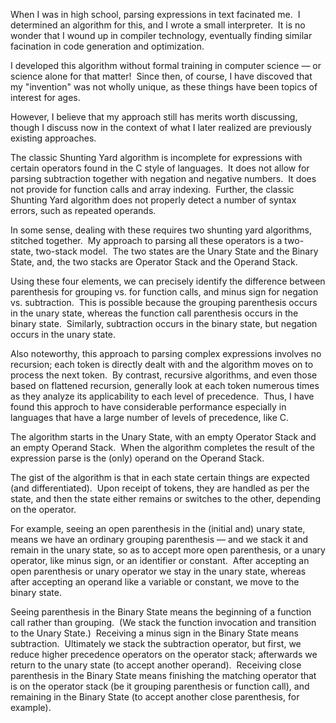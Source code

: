 
When I was in high school, parsing expressions in text facinated me.&nbsp;
 I determined an algorithm for this, and I wrote a small interpreter.&nbsp; 
 It is no wonder that I wound up in compiler technology, eventually finding similar facination in code generation and optimization.
 
I developed this algorithm without formal training in computer science &#8212; or science alone for that matter!&nbsp; 
 Since then, of course, I have discoved that my "invention" was not wholly unique, as these things have been topics of interest for ages.
 
However, I believe that my approach still has merits worth discussing, though I discuss now in the context of what I later realized are
previously existing approaches.

The classic Shunting Yard algorithm is incomplete for expressions with certain operators found in the C style of languages.&nbsp; 
 It does not allow for parsing subtraction together with negation and negative numbers.&nbsp;
 It does not provide for function calls and array indexing.&nbsp;
 Further, the classic Shunting Yard algorithm does not properly detect a number of syntax errors, such as repeated operands.
 
In some sense, dealing with these requires two shunting yard algorithms, stitched together.&nbsp;
 My approach to parsing all these operators is a two-state, two-stack model.&nbsp;
 The two states are the Unary State and the Binary State, and, the two stacks are Operator Stack and the Operand Stack.

Using these four elements, we can precisely identify the difference between parenthesis for grouping vs. for function calls,
 and minus sign for negation vs. subtraction.&nbsp; 
 This is possible because the grouping parenthesis occurs in the unary state, 
  whereas the function call parenthesis occurs in the binary state.&nbsp;
 Similarly, subtraction occurs in the binary state, but negation occurs in the unary state.
 
Also noteworthy, this approach to parsing complex expressions involves no recursion; 
 each token is directly dealt with and the algorithm moves on to process the next token.&nbsp; 
 By contrast, recursive algorithms, and even those based on flattened recursion, generally look at each token 
  numerous times as they analyze its applicability to each level of precedence.&nbsp;
 Thus, I have found this approch to have considerable performance especially in languages that have 
  a large number of levels of precedence, like C.
  
The algorithm starts in the Unary State, with an empty Operator Stack and an empty Operand Stack.&nbsp; 
 When the algorithm completes the result of the expression parse is the (only) operand on the Operand Stack.

The gist of the algorithm is that in each state certain things are expected (and differentiated).&nbsp; 
 Upon receipt of tokens, they are handled as per the state, and then the state either remains or switches to the other,
  depending on the operator.

For example, seeing an open parenthesis in the (initial and) unary state, means we have an ordinary grouping
 parenthesis &#8212; and we stack it and remain in the unary state, so as to accept more open parenthesis, or a unary operator,
 like minus sign, or an identifier or constant.&nbsp; After accepting an open parenthesis or unary operator we stay in the unary state, whereas after accepting an operand like a variable or constant, we move to the binary state.

Seeing parenthesis in the Binary State means the beginning of a function call rather than grouping.&nbsp;
 (We stack the function invocation and transition to the Unary State.)&nbsp; 
  Receiving a minus sign in the Binary State means subtraction.&nbsp; 
 Ultimately we stack the subtraction operator, but first, we reduce higher precedence operators on the operator stack; 
 afterwards we return to the unary state (to accept another operand).&nbsp; 
 Receiving close parenthesis in the Binary State means finishing the matching operator that is on the operator stack
 (be it grouping parenthesis or function call), 
 and remaining in the Binary State (to accept another close parenthesis, for example).

